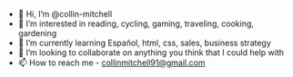 - 👋 Hi, I’m @collin-mitchell
- 👀 I’m interested in reading, cycling, gaming, traveling, cooking, gardening
- 🌱 I’m currently learning Español, html, css, sales, business strategy
- 💞️ I’m looking to collaborate on anything you think that I could help with
- 📫 How to reach me - collinmitchell91@gmail.com

<!---
collin-mitchell/collin-mitchell is a ✨ special ✨ repository because its `README.md` (this file) appears on your GitHub profile.
You can click the Preview link to take a look at your changes.
--->

